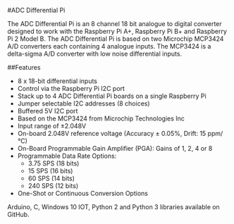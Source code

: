 <!--
---
name: ADC Differential Pi
class: board
type: other
image: 'ab-adc-differential-pi.png'
manufacturer: AB Electronics UK
description: 8 channel Analogue to Digital Converter
url: https://www.abelectronics.co.uk/p/65/ADC-Differential-Pi-Raspberry-Pi-Analogue-to-Digital-converter
github: https://github.com/abelectronicsuk
buy: https://www.abelectronics.co.uk/p/65/ADC-Differential-Pi-Raspberry-Pi-Analogue-to-Digital-converter
formfactor: Custom
pincount: 40
eeprom: no
power: 3v3,5v
pin:
  '3':
    mode: i2c
  '5':
    mode: i2c
i2c:
  '0x68':
    name: MCP3424
    device: MCP3424
  '0x69':
    name: MCP3424
    device: MCP3424
-->
#ADC Differential Pi

The ADC Differential Pi is an 8 channel 18 bit analogue to digital converter designed to work with the Raspberry Pi A+, Raspberry Pi B+ and Raspberry Pi 2 Model B. The ADC Differential Pi is based on two Microchip MCP3424 A/D converters each containing 4 analogue inputs.  The MCP3424 is a delta-sigma A/D converter with low noise differential inputs.

##Features

- 8 x 18-bit differential inputs
- Control via the Raspberry Pi I2C port
- Stack up to 4 ADC Differential Pi boards on a single Raspberry Pi
- Jumper selectable I2C addresses (8 choices)
- Buffered 5V I2C port
- Based on the MCP3424 from Microchip Technologies Inc
- Input range of ±2.048V
- On-board 2.048V reference voltage (Accuracy  ± 0.05%, Drift: 15 ppm/°C)
- On-Board Programmable Gain Amplifier (PGA): Gains of 1, 2, 4 or 8
- Programmable Data Rate Options:
    - 3.75 SPS (18 bits)
    - 15 SPS (16 bits)
    - 60 SPS (14 bits)
    - 240 SPS (12 bits)
- One-Shot or Continuous Conversion Options

Arduino, C, Windows 10 IOT, Python 2 and Python 3 libraries available on GitHub.